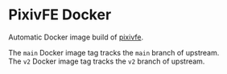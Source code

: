 # PixivFE Docker

Automatic Docker image build of [pixivfe](https://codeberg.org/VnPower/pixivfe).

The `main` Docker image tag tracks the `main` branch of upstream.  
The `v2` Docker image tag tracks the `v2` branch of upstream.
